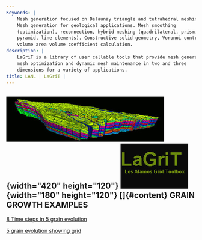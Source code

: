 ```yaml
---
Keywords: |
    Mesh generation focused on Delaunay triangle and tetrahedral meshing.
    Mesh generation for geological applications. Mesh smoothing
    (optimization), reconnection, hybrid meshing (quadrilateral, prism,
    pyramid, line elements). Constructive solid geometry, Voronoi control
    volume area volume coefficient calculation.
description: |
    LaGriT is a library of user callable tools that provide mesh generation,
    mesh optimization and dynamic mesh maintenance in two and three
    dimensions for a variety of applications.
title: LANL | LaGriT |
---
```


<div id="content-org">

![](images/lagrit1.jpg){width="420" height="120"}
![](images/lagrit2.jpg){width="180" height="120"}
[]{#content}
GRAIN GROWTH EXAMPLES
---------------------

[8 Time steps in 5 grain evolution](pdfs/solid.pdf)

[5 grain evolution showing grid](pdfs/grid.pdf)

</div>
